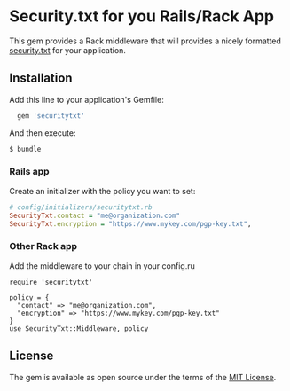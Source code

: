 # Security.txt for you Rails/Rack App

This gem provides a Rack middleware that will provides a nicely formatted [security.txt](https://tools.ietf.org/html/draft-foudil-securitytxt-02) for your application.

## Installation
Add this line to your application's Gemfile:
```ruby
  gem 'securitytxt'
```

And then execute:
```bash
$ bundle
```

### Rails app
Create an initializer with the policy you want to set:
```ruby
# config/initializers/securitytxt.rb
SecurityTxt.contact = "me@organization.com"
SecurityTxt.encryption = "https://www.mykey.com/pgp-key.txt",
```

### Other Rack app
Add the middleware to your chain in your config.ru
```
require 'securitytxt'

policy = {
  "contact" => "me@organization.com",
  "encryption" => "https://www.mykey.com/pgp-key.txt"
}
use SecurityTxt::Middleware, policy
```

## License
The gem is available as open source under the terms of the [MIT License](http://opensource.org/licenses/MIT).
